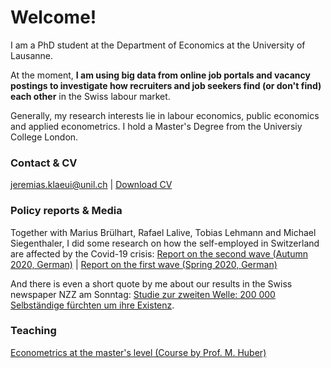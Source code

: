 # Welcome!

I am a PhD student at the Department of Economics at the University of Lausanne. 

At the moment, **I am using big data from online job portals and vacancy postings to investigate how recruiters and job seekers find (or don't find) each other** in the Swiss labour market.

Generally, my research interests lie in labour economics, public economics and applied econometrics. I hold a Master's Degree from the Universiy College London. 

### Contact & CV
<jeremias.klaeui@unil.ch> | [Download CV](cv_klaeui.pdf)

### Policy reports & Media

Together with Marius Brülhart, Rafael Lalive, Tobias Lehmann and Michael Siegenthaler, I did some research on how the self-employed in Switzerland are affected by the Covid-19 crisis:
[Report on the second wave (Autumn 2020, German)](https://e4s.center/document/second-wave-swiss-self-employed-dealing-with-the-covid-19-confinement/) | 
[Report on the first wave (Spring 2020, German)](https://docs.google.com/viewer?a=v&pid=sites&srcid=ZGVmYXVsdGRvbWFpbnxzaWVnZW50aGFsZXJtaWNoYWVsfGd4OjNkOTIxNDdmODBkZGVhMmI)

And there is even a short quote by me about our results in the Swiss newspaper NZZ am Sonntag: [Studie zur zweiten Welle: 200 000 Selbständige fürchten um ihre Existenz](https://nzzas.nzz.ch/wirtschaft/zweite-welle-viele-selbstaendige-fuerchten-um-ihre-existenz-ld.1589295).

### Teaching

[Econometrics at the master's level (Course by Prof. M. Huber)](https://hecnet.unil.ch/hec/syllabus/descriptif/2551?dyn_lang=en)


